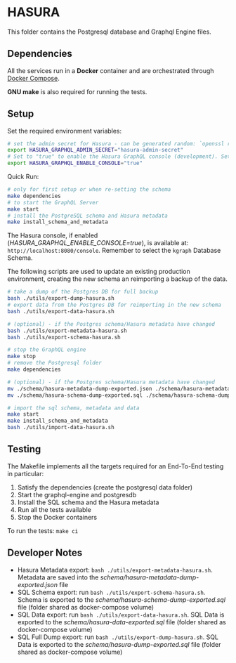 # HASURA

This folder contains the Postgresql database and Graphql Engine files.

## Dependencies

All the services run in a **Docker** container and are orchestrated through  [Docker Compose](https://docs.docker.com/compose/).

**GNU make** is also required for running the tests.

## Setup

Set the required environment variables:

```bash
# set the admin secret for Hasura - can be generated random: `openssl rand -base64 32`
export HASURA_GRAPHQL_ADMIN_SECRET="hasura-admin-secret"
# Set to "true" to enable the Hasura GraphQL console (development). Set to "false" for production.
export HASURA_GRAPHQL_ENABLE_CONSOLE="true"
```

Quick Run:

```bash
# only for first setup or when re-setting the schema
make dependencies
# to start the GraphQL Server
make start
# install the PostgreSQL schema and Hasura metadata
make install_schema_and_metadata
```

The Hasura console, if enabled (*HASURA_GRAPHQL_ENABLE_CONSOLE=true*), is available at: `http://localhost:8080/console`. Remember to select the `kgraph` Database Schema.

The following scripts are used to update an existing production environment, creating the new schema an reimporting a backup of the data.

```bash
# take a dump of the Postgres DB for full backup
bash ./utils/export-dump-hasura.sh
# export data from the Postgres DB for reimporting in the new schema
bash ./utils/export-data-hasura.sh

# (optional) - if the Postgres schema/Hasura metadata have changed
bash ./utils/export-metadata-hasura.sh
bash ./utils/export-schema-hasura.sh

# stop the GraphQL engine
make stop
# remove the Postgresql folder
make dependencies

# (optional) - if the Postgres schema/Hasura metadata have changed
mv ./schema/hasura-metadata-dump-exported.json ./schema/hasura-metadata-dump.json
mv ./schema/hasura-schema-dump-exported.sql ./schema/hasura-schema-dump.sql

# import the sql schema, metadata and data
make start
make install_schema_and_metadata
bash ./utils/import-data-hasura.sh
```

## Testing

The Makefile implements all the targets required for an End-To-End testing in particular:

1. Satisfy the dependencies (create the postgresql data folder)
2. Start the graphql-engine and postgresdb
3. Install the SQL schema and the Hasura metadata
4. Run all the tests available
5. Stop the Docker containers

To run the tests: `make ci`

## Developer Notes

- Hasura Metadata export: `bash ./utils/export-metadata-hasura.sh`. Metadata are saved into the *schema/hasura-metadata-dump-exported.json* file
- SQL Schema export: run `bash ./utils/export-schema-hasura.sh`. Schema is exported to the *schema/hasura-schema-dump-exported.sql* file (folder shared as docker-compose volume)
- SQL Data export: run `bash ./utils/export-data-hasura.sh`. SQL Data is exported to the *schema/hasura-data-exported.sql* file (folder shared as docker-compose volume)
- SQL Full Dump export: run `bash ./utils/export-dump-hasura.sh`. SQL Data is exported to the *schema/hasura-dump-exported.sql* file (folder shared as docker-compose volume)
